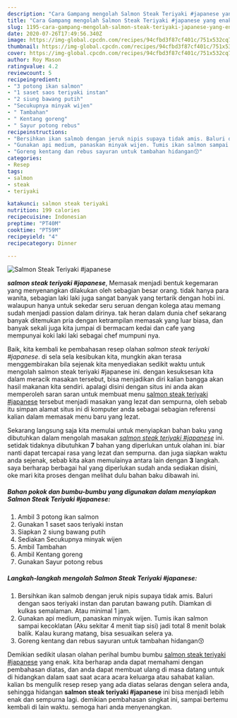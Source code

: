 ```yaml
---
description: "Cara Gampang mengolah Salmon Steak Teriyaki #japanese yang enak"
title: "Cara Gampang mengolah Salmon Steak Teriyaki #japanese yang enak"
slug: 1195-cara-gampang-mengolah-salmon-steak-teriyaki-japanese-yang-enak
date: 2020-07-26T17:49:56.340Z
image: https://img-global.cpcdn.com/recipes/94cfbd3f87cf401c/751x532cq70/salmon-steak-teriyaki-japanese-foto-resep-utama.jpg
thumbnail: https://img-global.cpcdn.com/recipes/94cfbd3f87cf401c/751x532cq70/salmon-steak-teriyaki-japanese-foto-resep-utama.jpg
cover: https://img-global.cpcdn.com/recipes/94cfbd3f87cf401c/751x532cq70/salmon-steak-teriyaki-japanese-foto-resep-utama.jpg
author: Roy Mason
ratingvalue: 4.2
reviewcount: 5
recipeingredient:
- "3 potong ikan salmon"
- "1 saset saos teriyaki instan"
- "2 siung bawang putih"
- "Secukupnya minyak wijen"
- " Tambahan"
- " Kentang goreng"
- " Sayur potong rebus"
recipeinstructions:
- "Bersihkan ikan salmob dengan jeruk nipis supaya tidak amis. Baluri dengan saos teriyaki instan dan parutan bawang putih. Diamkan di kulkas semalaman. Atau minimal 1 jam."
- "Gunakan api medium, panaskan minyak wijen. Tumis ikan salmon sampai kecoklatan (Aku sekitar 4 menit tiap sisi) jadi total 8 menit bolak balik. Kalau kurang matang, bisa sesuaikan selera ya."
- "Goreng kentang dan rebus sayuran untuk tambahan hidangan😚"
categories:
- Resep
tags:
- salmon
- steak
- teriyaki

katakunci: salmon steak teriyaki 
nutrition: 199 calories
recipecuisine: Indonesian
preptime: "PT40M"
cooktime: "PT59M"
recipeyield: "4"
recipecategory: Dinner

---
```



![Salmon Steak Teriyaki #japanese](https://img-global.cpcdn.com/recipes/94cfbd3f87cf401c/751x532cq70/salmon-steak-teriyaki-japanese-foto-resep-utama.jpg)

<b><i>salmon steak teriyaki #japanese</i></b>, Memasak menjadi bentuk kegemaran yang menyenangkan dilakukan oleh sebagian besar orang. tidak hanya para wanita, sebagian laki laki juga sangat banyak yang tertarik dengan hobi ini. walaupun hanya untuk sekedar seru seruan dengan kolega atau memang sudah menjadi passion dalam dirinya. tak heran dalam dunia chef sekarang banyak ditemukan pria dengan ketrampilan memasak yang luar biasa, dan banyak sekali juga kita jumpai di bermacam kedai dan cafe yang mempunyai koki laki laki sebagai chef mumpuni nya.



Baik, kita kembali ke pembahasan resep olahan <i>salmon steak teriyaki #japanese</i>. di sela sela kesibukan kita, mungkin akan terasa menggembirakan bila sejenak kita menyediakan sedikit waktu untuk mengolah salmon steak teriyaki #japanese ini. dengan kesuksesan kita dalam meracik masakan tersebut, bisa menjadikan diri kalian bangga akan hasil makanan kita sendiri. apalagi disini dengan situs ini anda akan memperoleh saran saran untuk membuat menu <u>salmon steak teriyaki #japanese</u> tersebut menjadi masakan yang lezat dan sempurna, oleh sebab itu simpan alamat situs ini di komputer anda sebagai sebagian referensi kalian dalam memasak menu baru yang lezat.


Sekarang langsung saja kita memulai untuk menyiapkan bahan baku yang dibutuhkan dalam mengolah masakan <u><i>salmon steak teriyaki #japanese</i></u> ini. setidak tidaknya dibutuhkan <b>7</b> bahan yang diperlukan untuk olahan ini. biar nanti dapat tercapai rasa yang lezat dan sempurna. dan juga siapkan waktu anda sejenak, sebab kita akan memulainya antara lain dengan <b>3</b> langkah. saya berharap berbagai hal yang diperlukan sudah anda sediakan disini, oke mari kita proses dengan melihat dulu bahan baku dibawah ini.

<!--inarticleads1-->

##### Bahan pokok dan bumbu-bumbu yang digunakan dalam menyiapkan Salmon Steak Teriyaki #japanese:

1. Ambil 3 potong ikan salmon
1. Gunakan 1 saset saos teriyaki instan
1. Siapkan 2 siung bawang putih
1. Sediakan Secukupnya minyak wijen
1. Ambil  Tambahan
1. Ambil  Kentang goreng
1. Gunakan  Sayur potong rebus




<!--inarticleads2-->

##### Langkah-langkah mengolah Salmon Steak Teriyaki #japanese:

1. Bersihkan ikan salmob dengan jeruk nipis supaya tidak amis. Baluri dengan saos teriyaki instan dan parutan bawang putih. Diamkan di kulkas semalaman. Atau minimal 1 jam.
1. Gunakan api medium, panaskan minyak wijen. Tumis ikan salmon sampai kecoklatan (Aku sekitar 4 menit tiap sisi) jadi total 8 menit bolak balik. Kalau kurang matang, bisa sesuaikan selera ya.
1. Goreng kentang dan rebus sayuran untuk tambahan hidangan😚




Demikian sedikit ulasan olahan perihal bumbu bumbu <u>salmon steak teriyaki #japanese</u> yang enak. kita berharap anda dapat memahami dengan pembahasan diatas, dan anda dapat membuat ulang di masa datang untuk di hidangkan dalam saat saat acara acara keluarga atau sahabat kalian. kalian bs mengulik resep resep yang ada diatas selaras dengan selera anda, sehingga hidangan <b>salmon steak teriyaki #japanese</b> ini bisa menjadi lebih enak dan sempurna lagi. demikian pembahasan singkat ini, sampai bertemu kembali di lain waktu. semoga hari anda menyenangkan.
